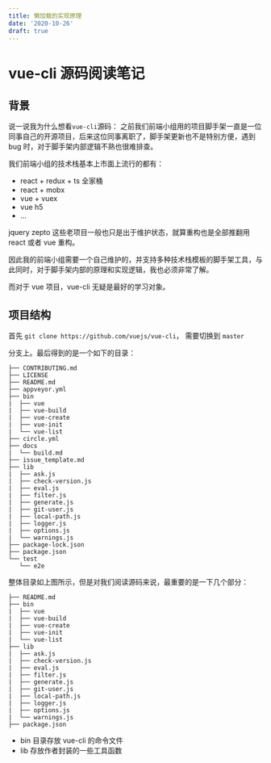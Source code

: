 ```yaml
---
title: 懒加载的实现原理
date: '2020-10-26'
draft: true
---
```


# vue-cli 源码阅读笔记

## 背景

说一说我为什么想看`vue-cli`源码： 之前我们前端小组用的项目脚手架一直是一位同事自己的开源项目，后来这位同事离职了，脚手架更新也不是特别方便，遇到 bug 时，对于脚手架内部逻辑不熟也很难排查。

我们前端小组的技术栈基本上市面上流行的都有：

- react + redux + ts 全家桶
- react + mobx
- vue + vuex
- vue h5
- ...

jquery zepto 这些老项目一般也只是出于维护状态，就算重构也是全部推翻用 react 或者 vue 重构。

因此我的前端小组需要一个自己维护的，并支持多种技术栈模板的脚手架工具，与此同时，对于脚手架内部的原理和实现逻辑，我也必须非常了解。

而对于 vue 项目，vue-cli 无疑是最好的学习对象。

## 项目结构

首先 `git clone https://github.com/vuejs/vue-cli`， 需要切换到 `master`

分支上。最后得到的是一个如下的目录：

```
├── CONTRIBUTING.md
├── LICENSE
├── README.md
├── appveyor.yml
├── bin
|  ├── vue
|  ├── vue-build
|  ├── vue-create
|  ├── vue-init
|  └── vue-list
├── circle.yml
├── docs
|  └── build.md
├── issue_template.md
├── lib
|  ├── ask.js
|  ├── check-version.js
|  ├── eval.js
|  ├── filter.js
|  ├── generate.js
|  ├── git-user.js
|  ├── local-path.js
|  ├── logger.js
|  ├── options.js
|  └── warnings.js
├── package-lock.json
├── package.json
└── test
   └── e2e
```

整体目录如上图所示，但是对我们阅读源码来说，最重要的是一下几个部分：

```
├── README.md
├── bin
|  ├── vue
|  ├── vue-build
|  ├── vue-create
|  ├── vue-init
|  └── vue-list
├── lib
|  ├── ask.js
|  ├── check-version.js
|  ├── eval.js
|  ├── filter.js
|  ├── generate.js
|  ├── git-user.js
|  ├── local-path.js
|  ├── logger.js
|  ├── options.js
|  └── warnings.js
├── package.json
```

- bin 目录存放 vue-cli 的命令文件
- lib 存放作者封装的一些工具函数

